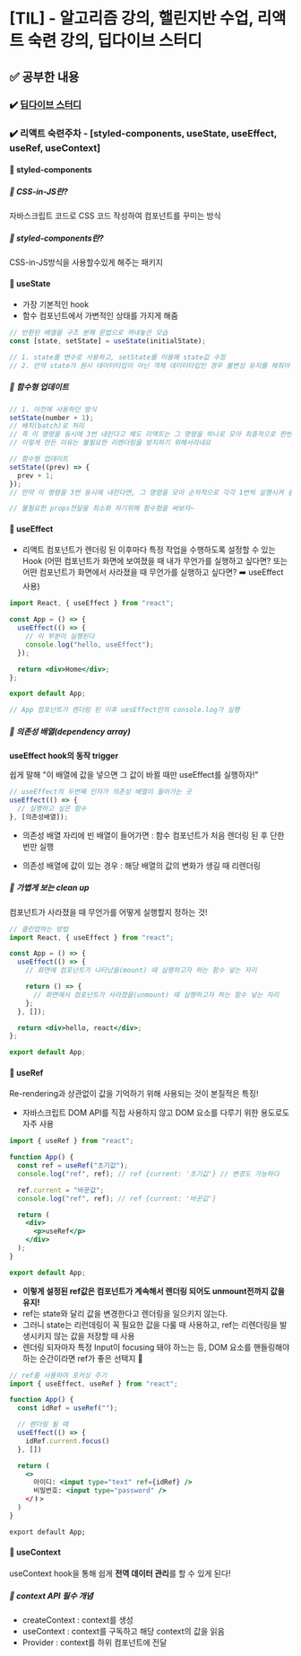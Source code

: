 # [TIL] - 알고리즘 강의, 핼린지반 수업, 리액트 숙련 강의, 딥다이브 스터디

## ✅ 공부한 내용

### ✔️ [딥다이브 스터디](https://github.com/hyeonseok98/js-deep-dive-study/blob/main/%5B14%EC%9E%A5%5D%20%EC%A0%84%EC%97%AD%20%EB%B3%80%EC%88%98%EC%9D%98%20%EB%AC%B8%EC%A0%9C%EC%A0%90/%EA%B5%AD%EB%AF%BC%EC%98%81.md)

### ✔️ 리액트 숙련주차 - [styled-components, useState, useEffect, useRef, useContext]

#### 🧚 styled-components

##### 🌿 CSS-in-JS란?

자바스크립트 코드로 CSS 코드 작성하여 컴포넌트를 꾸미는 방식

##### 🌿 styled-components란?

CSS-in-JS방식을 사용할수있게 해주는 패키지

#### 🧚 useState

- 가장 기본적인 hook
- 함수 컴포넌트에서 가변적인 상태를 가지게 해줌

```jsx
// 반환된 배열을 구조 분해 문법으로 꺼내놓은 모습
const [state, setState] = useState(initialState);

// 1. state를 변수로 사용하고, setState를 이용해 state값 수정
// 2. 만약 state가 원시 데이터타입이 아닌 객체 데이터타입인 경우 불변성 유지를 해줘야 함
```

##### 🌿 함수형 업데이트

```jsx
// 1. 이전에 사용하던 방식
setState(number + 1);
// 배치(batch)로 처리
// 즉 이 명령을 동시에 3번 내린다고 해도 리액트는 그 명령을 하나로 모아 최종적으로 한번만 실행함
// 이렇게 만든 이유는 불필요한 리렌더링을 방지하기 위해서라네요

// 함수형 업데이트
setState((prev) => {
  prev + 1;
});
// 만약 이 명령을 3번 동시에 내린다면, 그 명령을 모아 순차적으로 각각 1번씩 실행시켜 총 3을 더해지는 것

// 불필요한 props전달을 최소화 하기위해 함수형을 써보자~
```

#### 🧚 useEffect

- 리액트 컴포넌트가 렌더링 된 이후마다 특정 작업을 수행하도록 설정할 수 있는 Hook (어떤 컴포넌트가 화면에 보여졌을 때 내가 무언가를 실행하고 싶다면? 또는 어떤 컴포넌트가 화면에서 사라졌을 때 무언가를 실행하고 싶다면? ➡️ useEffect 사용)

```jsx
import React, { useEffect } from "react";

const App = () => {
  useEffect(() => {
    // 이 부분이 실행된다
    console.log("hello, useEffect");
  });

  return <div>Home</div>;
};

export default App;

// App 컴포넌트가 렌더링 된 이후 uesEffect안의 console.log가 실행
```

##### 🌿 의존성 배열(dependency array)

**useEffect hook의 동작 trigger**

쉽게 말해 "이 배열에 값을 넣으면 그 값이 바뀔 때만 useEffect를 실행하자!"

```jsx
// useEffect의 두번째 인자가 의존성 배열이 들어가는 곳
useEffect(() => {
  // 실행하고 싶은 함수
}, [의존성배열]);
```

- 의존성 배열 자리에 빈 배열이 들어가면 : 함수 컴포넌트가 처음 렌더링 된 후 단한번만 실행

- 의존성 배열에 값이 있는 경우 : 해당 배열의 값의 변화가 생길 때 리렌더링

##### 🌿 가볍게 보는 clean up

컴포넌트가 사라졌을 때 무언가를 어떻게 실행할지 정하는 것!

```jsx
// 클린업하는 방법
import React, { useEffect } from "react";

const App = () => {
  useEffect(() => {
    // 화면에 컴포넌트가 나타났을(mount) 때 실행하고자 하는 함수 넣는 자리

    return () => {
      // 화면에서 컴포넌트가 사라졌을(unmount) 때 실행하고자 하는 함수 넣는 자리
    };
  }, []);

  return <div>hello, react</div>;
};

export default App;
```

#### 🧚 useRef

Re-rendering과 상관없이 값을 기억하기 위해 사용되는 것이 본질적은 특징!

- 자바스크립트 DOM API를 직접 사용하지 않고 DOM 요소를 다루기 위한 용도로도 자주 사용

```jsx
import { useRef } from "react";

function App() {
  const ref = useRef("초기값");
  console.log("ref", ref); // ref {current: '초기값'} // 변경도 가능하다

  ref.current = "바꾼값";
  console.log("ref", ref); // ref {current: '바꾼값'}

  return (
    <div>
      <p>useRef</p>
    </div>
  );
}

export default App;
```

- **이렇게 설정된 ref값은 컴포넌트가 계속해서 렌더링 되어도 unmount전까지 값을 유지!**
- ref는 state와 달리 값을 변경한다고 렌더링을 일으키지 않는다.
- 그러니 state는 리런데링이 꼭 필요한 값을 다룰 때 사용하고, ref는 리렌더링을 발생시키지 않는 값을 저장할 때 사용
- 렌더링 되자마자 특정 Input이 focusing 돼야 하느는 등, DOM 요소를 핸들링해야 하는 순간이라면 ref가 좋은 선택지 💛

```jsx
// ref를 사용하여 포커싱 주기
import { useEffect, useRef } from "react";

function App() {
  const idRef = useRef("");

  // 렌더링 될 때
  useEffect(() => {
    idRef.current.focus()
  }, [])

  return (
    <>
      아이디: <input type="text" ref={idRef} />
      비밀번호: <input type="password" />
    </ㅑ>
  )
}

export default App;
```

#### 🧚 useContext

useContext hook을 통해 쉽게 **전역 데이터 관리**를 할 수 있게 된다!

##### 🌿 context API 필수 개념

- createContext : context를 생성
- useContext : context를 구독하고 해당 context의 값을 읽음
- Provider : context를 하위 컴포넌트에 전달
